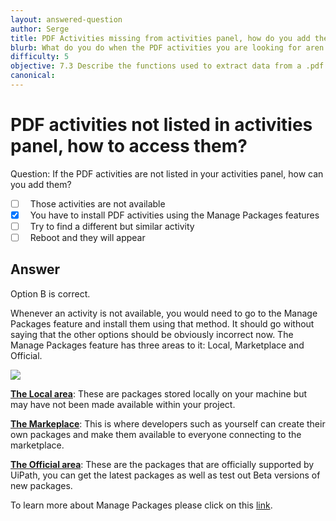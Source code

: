 ```yaml
---
layout: answered-question
author: Serge
title: PDF Activities missing from activities panel, how do you add them?
blurb: What do you do when the PDF activities you are looking for aren't listed in the activities panel?
difficulty: 5
objective: 7.3 Describe the functions used to extract data from a .pdf file; for example, using OCR
canonical: 
---
```


<h1>PDF activities not listed in activities panel, how to access them?</h1>

Question:  If the PDF activities are not listed in your activities panel, how can you add them?

 - [ ] &nbsp;  Those activities are not available
 - [X] &nbsp;  You have to install PDF activities using the Manage Packages features
 - [ ] &nbsp;  Try to find a different but similar activity
 - [ ] &nbsp;  Reboot and they will appear

## Answer

Option B is correct.

Whenever an activity is not available, you would need to go to the Manage Packages feature and install them using that method. It should go without saying that the other options should be obviously incorrect now.
The Manage Packages feature has three areas to it: Local, Marketplace and Official.

<img src="https://github.com/uipath-certification/uipath-certification.github.io/blob/master/assets/Managepackages.jpg"/>

<b><u>The Local area</u></b>: These are packages stored locally on your machine but may have not been made available within your project.

<b><u>The Markeplace</u></b>: This is where developers such as yourself can create their own packages and make them available to everyone connecting to the marketplace.

<b><u>The Official area</u></b>: These are the packages that are officially supported by UiPath, you can get the latest packages as well as test out Beta versions of new packages.

To learn more about Manage Packages please click on this <a href="https://docs.uipath.com/studio/docs/managing-activities-packages">link</a>.
